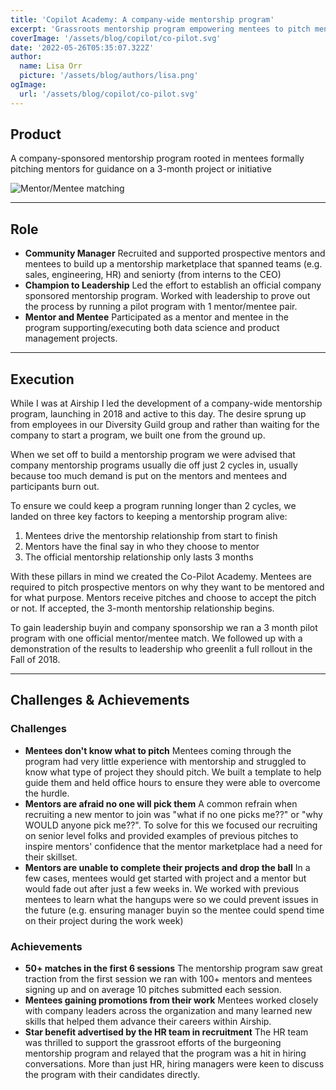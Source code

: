 ```yaml
---
title: 'Copilot Academy: A company-wide mentorship program'
excerpt: 'Grassroots mentorship program empowering mentees to pitch mentors'
coverImage: '/assets/blog/copilot/co-pilot.svg'
date: '2022-05-26T05:35:07.322Z'
author:
  name: Lisa Orr
  picture: '/assets/blog/authors/lisa.png'
ogImage:
  url: '/assets/blog/copilot/co-pilot.svg'
---
```


## Product

A company-sponsored mentorship program rooted in mentees formally pitching mentors for guidance on a 3-month project or initiative

![Mentor/Mentee matching](/assets/blog/copilot/copilotcover.png)

---
 
## Role
* **Community Manager** Recruited and supported prospective mentors and mentees to build up a mentorship marketplace that spanned teams (e.g. sales, engineering, HR) and seniorty (from interns to the CEO)
* **Champion to Leadership** Led the effort to establish an official company sponsored mentorship program. Worked with leadership to prove out the process by running a pilot program with 1 mentor/mentee pair.
* **Mentor and Mentee** Participated as a mentor and mentee in the program supporting/executing both data science and product management projects. 

---

## Execution
While I was at Airship I led the development of a company-wide mentorship program, launching in 2018 and active to this day. The desire sprung up from employees in our Diversity Guild group and rather than waiting for the company to start a program, we built one from the ground up.

When we set off to build a mentorship program we were advised that company mentorship programs usually die off just 2 cycles in, usually because too much demand is put on the mentors and mentees and participants burn out.

To ensure we could keep a program running longer than 2 cycles, we landed on three key factors to keeping a mentorship program alive:

1. Mentees drive the mentorship relationship from start to finish
2. Mentors have the final say in who they choose to mentor
3. The official mentorship relationship only lasts 3 months

With these pillars in mind we created the Co-Pilot Academy. Mentees are required to pitch prospective mentors on why they want to be mentored and for what purpose. Mentors receive pitches and choose to accept the pitch or not. If accepted, the 3-month mentorship relationship begins.

To gain leadership buyin and company sponsorship we ran a 3 month pilot program with one official mentor/mentee match. We followed up with a demonstration of the results to leadership who greenlit a full rollout in the Fall of 2018. 

---

## Challenges & Achievements

### Challenges
* **Mentees don't know what to pitch** Mentees coming through the program had very little experience with mentorship and struggled to know what type of project they should pitch. We built a template to help guide them and held office hours to ensure they were able to overcome the hurdle. 
* **Mentors are afraid no one will pick them** A common refrain when recruiting a new mentor to join was "what if no one picks me??" or "why WOULD anyone pick me??". To solve for this we focused our recruiting on senior level folks and provided examples of previous pitches to inspire mentors' confidence that the mentor marketplace had a need for their skillset. 
* **Mentors are unable to complete their projects and drop the ball** In a few cases, mentees would get started with project and a mentor but would fade out after just a few weeks in. We worked with previous mentees to learn what the hangups were so we could prevent issues in the future (e.g. ensuring manager buyin so the mentee could spend time on their project during the work week)

### Achievements
* **50+ matches in the first 6 sessions** The mentorship program saw great traction from the first session we ran with 100+ mentors and mentees signing up and on average 10 pitches submitted each session.
* **Mentees gaining promotions from their work** Mentees worked closely with company leaders across the organization and many learned new skills that helped them advance their careers within Airship.
* **Star benefit advertised by the HR team in recruitment** The HR team was thrilled to support the grassroot efforts of the burgeoning mentorship program and relayed that the program was a hit in hiring conversations. More than just HR, hiring managers were keen to discuss the program with their candidates directly. 
